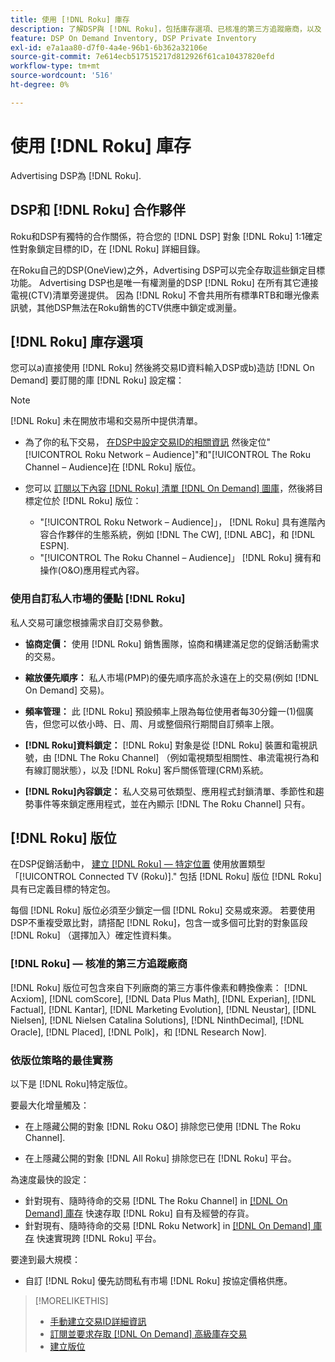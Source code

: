 ```yaml
---
title: 使用 [!DNL Roku] 庫存
description: 了解DSP與 [!DNL Roku]，包括庫存選項、已核准的第三方追蹤廠商，以及 [!DNL Roku]特定版位。
feature: DSP On Demand Inventory, DSP Private Inventory
exl-id: e7a1aa80-d7f0-4a4e-96b1-6b362a32106e
source-git-commit: 7e614ecb517515217d812926f61ca10437820efd
workflow-type: tm+mt
source-wordcount: '516'
ht-degree: 0%

---
```


# 使用 [!DNL Roku] 庫存

Advertising DSP為 [!DNL Roku].

## DSP和 [!DNL Roku] 合作夥伴

Roku和DSP有獨特的合作關係，符合您的 [!DNL DSP] 對象 [!DNL Roku] 1:1確定性對象鎖定目標的ID，在 [!DNL Roku] 詳細目錄。

在Roku自己的DSP(OneView)之外，Advertising DSP可以完全存取這些鎖定目標功能。 Advertising DSP也是唯一有權測量的DSP [!DNL Roku] 在所有其它連接電視(CTV)清單旁邊提供。 因為 [!DNL Roku] 不會共用所有標準RTB和曝光像素訊號，其他DSP無法在Roku銷售的CTV供應中鎖定或測量。

## [!DNL Roku] 庫存選項

您可以a)直接使用 [!DNL Roku] 然後將交易ID資料輸入DSP或b)造訪 [!DNL On Demand] 要訂閱的庫 [!DNL Roku] 設定檔：

>[!NOTE]
>
>[!DNL Roku] 未在開放市場和交易所中提供清單。

* 為了你的私下交易， [在DSP中設定交易ID的相關資訊](/help/dsp/inventory/deal-id-create.md) 然後定位&quot;[!UICONTROL Roku Network – Audience]&quot;和&quot;[!UICONTROL The Roku Channel – Audience]在 [!DNL Roku] 版位。<!-- Or do you target the deal ID?? I see those strings for Roku On Demand inventory. Clarify if all Roku private deals will show up as one or the other of these in Roku Private inventory in Roku placement settings. -->

* 您可以 [訂閱以下內容 [!DNL Roku] 清單 [!DNL On Demand] 圖庫](/help/dsp/inventory/on-demand-inventory-subscribe.md)，然後將目標定位於 [!DNL Roku] 版位：

   * &quot;[!UICONTROL Roku Network – Audience]」， [!DNL Roku] 具有進階內容合作夥伴的生態系統，例如 [!DNL The CW], [!DNL ABC]，和 [!DNL ESPN].
   * &quot;[!UICONTROL The Roku Channel – Audience]」 [!DNL Roku] 擁有和操作(O&amp;O)應用程式內容。

### 使用自訂私人市場的優點 [!DNL Roku]

私人交易可讓您根據需求自訂交易參數。

* **協商定價：** 使用 [!DNL Roku] 銷售團隊，協商和構建滿足您的促銷活動需求的交易。

* **縮放優先順序：** 私人市場(PMP)的優先順序高於永遠在上的交易(例如 [!DNL On Demand] 交易)。

* **頻率管理：** 此 [!DNL Roku] 預設頻率上限為每位使用者每30分鐘一(1)個廣告，但您可以依小時、日、周、月或整個飛行期間自訂頻率上限。<!-- Within the DSP placement settings? NO - you negotiate this with Roku, but Christine to confirm with Amanda whether you should be able to edit this in placement. -->

* **[!DNL Roku]資料鎖定：** [!DNL Roku] 對象是從 [!DNL Roku] 裝置和電視訊號，由 [!DNL The Roku Channel] （例如電視類型相關性、串流電視行為和有線訂閱狀態），以及 [!DNL Roku] 客戶關係管理(CRM)系統。

* **[!DNL Roku]內容鎖定：** 私人交易可依類型、應用程式封鎖清單、季節性和趨勢事件等來鎖定應用程式，並在內顯示 [!DNL The Roku Channel] 只有。

## [!DNL Roku] 版位

在DSP促銷活動中， [建立 [!DNL Roku] — 特定位置](/help/dsp/campaign-management/placements/placement-create.md) 使用放置類型「[!UICONTROL Connected TV (Roku)].&quot; 包括 [!DNL Roku] 版位 [!DNL Roku]具有已定義目標的特定包。

每個 [!DNL Roku] 版位必須至少鎖定一個 [!DNL Roku] 交易或來源。 若要使用DSP不重複受眾比對，請搭配 [!DNL Roku]，包含一或多個可比對的對象區段 [!DNL Roku] （選擇加入）確定性資料集。

### [!DNL Roku] — 核准的第三方追蹤廠商

[!DNL Roku] 版位可包含來自下列廠商的第三方事件像素和轉換像素：  [!DNL Acxiom], [!DNL comScore], [!DNL Data Plus Math], [!DNL Experian], [!DNL Factual], [!DNL Kantar], [!DNL Marketing Evolution], [!DNL Neustar], [!DNL Nielsen], [!DNL Nielsen Catalina Solutions], [!DNL NinthDecimal], [!DNL Oracle], [!DNL Placed], [!DNL Polk]，和 [!DNL Research Now].

### 依版位策略的最佳實務

以下是 [!DNL Roku]特定版位。

要最大化增量觸及：

* 在上隱藏公開的對象 [!DNL Roku O&O] 排除您已使用 [!DNL The Roku Channel].

* 在上隱藏公開的對象 [!DNL All Roku] 排除您已在 [!DNL Roku] 平台。

為速度最快的設定：

* 針對現有、隨時待命的交易 [!DNL The Roku Channel] in [[!DNL On Demand] 庫存](/help/dsp/inventory/on-demand-inventory-subscribe.md) 快速存取 [!DNL Roku] 自有及經營的存貨。
* 針對現有、隨時待命的交易 [!DNL Roku Network] in [[!DNL On Demand] 庫存](/help/dsp/inventory/on-demand-inventory-subscribe.md) 快速實現跨 [!DNL Roku] 平台。

要達到最大規模：

* 自訂 [!DNL Roku] 優先訪問私有市場 [!DNL Roku] 按協定價格供應。

>[!MORELIKETHIS]
>
>* [手動建立交易ID詳細資訊](/help/dsp/inventory/deal-id-create.md)
> * [訂閱並要求存取 [!DNL On Demand] 高級庫存交易](/help/dsp/inventory/on-demand-inventory-subscribe.md)
>* [建立版位](/help/dsp/campaign-management/placements/placement-create.md)

